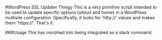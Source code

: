 #WordPress SSL Updater Thingy
This is a very primitive script intended to be used to update specific options (siteurl and home) in a WordPress multisite configuration. Specifically, it looks for 'http://' values and makes them 'https://'. That's it.

###Usage
This has morphed into being integrated as a slack command. 
